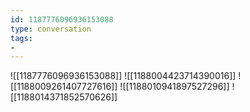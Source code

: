 ```yaml
---
id: 1187776096936153088
type: conversation
tags:
- 
---
```

![[1187776096936153088]]
![[1188004423714390016]]
![[1188009261407727616]]
![[1188010941897527296]]
![[1188014371852570626]]

